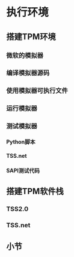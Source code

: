 # 执行环境
## 搭建TPM环境
### 微软的模拟器
### 编译模拟器源码
### 使用模拟器可执行文件
### 运行模拟器
### 测试模拟器
#### Python脚本
#### TSS.net
#### SAPI测试代码
## 搭建TPM软件栈
### TSS2.0
### TSS.net
## 小节
